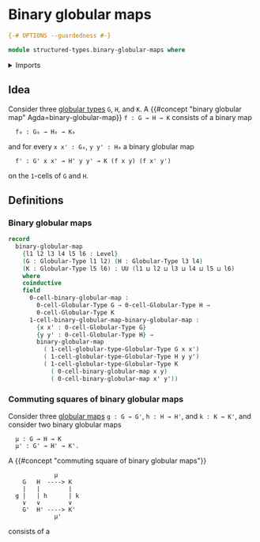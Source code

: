 # Binary globular maps

```agda
{-# OPTIONS --guardedness #-}

module structured-types.binary-globular-maps where
```

<details><summary>Imports</summary>

```agda
open import foundation.universe-levels

open import structured-types.globular-types
```

</details>

## Idea

Consider three [globular types](structured-types.globular-types.md) `G`, `H`,
and `K`. A {{#concept "binary globular map" Agda=binary-globular-map}}
`f : G → H → K` consists of a binary map

```text
  f₀ : G₀ → H₀ → K₀
```

and for every `x x' : G₀`, `y y' : H₀` a binary globular map

```text
  f' : G' x x' → H' y y' → K (f x y) (f x' y')
```

on the `1`-cells of `G` and `H`.

## Definitions

### Binary globular maps

```agda
record
  binary-globular-map
    {l1 l2 l3 l4 l5 l6 : Level}
    (G : Globular-Type l1 l2) (H : Globular-Type l3 l4)
    (K : Globular-Type l5 l6) : UU (l1 ⊔ l2 ⊔ l3 ⊔ l4 ⊔ l5 ⊔ l6)
    where
    coinductive
    field
      0-cell-binary-globular-map :
        0-cell-Globular-Type G → 0-cell-Globular-Type H →
        0-cell-Globular-Type K
      1-cell-binary-globular-map-binary-globular-map :
        {x x' : 0-cell-Globular-Type G}
        {y y' : 0-cell-Globular-Type H} →
        binary-globular-map
          ( 1-cell-globular-type-Globular-Type G x x')
          ( 1-cell-globular-type-Globular-Type H y y')
          ( 1-cell-globular-type-Globular-Type K
            ( 0-cell-binary-globular-map x y)
            ( 0-cell-binary-globular-map x' y'))
```

### Commuting squares of binary globular maps

Consider three [globular maps](structured-types.globular-maps.md) `g : G → G'`,
`h : H → H'`, and `k : K → K'`, and consider two binary globular maps

```text
  μ : G → H → K
  μ' : G' → H' → K'.
```

A {{#concept "commuting square of binary globular maps"}}

```text
             μ
    G   H  ----> K
    |   |        |
  g |   | h      | k
    ∨   ∨        ∨
    G'  H' ----> K'
             μ'
```

consists of a
